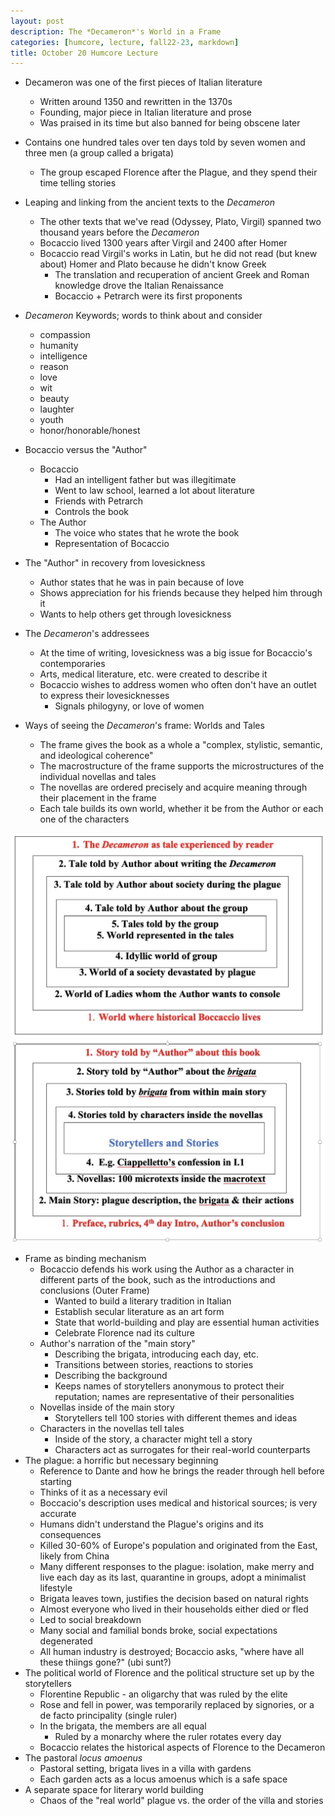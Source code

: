 ```yaml
---
layout: post
description: The *Decameron*'s World in a Frame
categories: [humcore, lecture, fall22-23, markdown]
title: October 20 Humcore Lecture
---
```


- Decameron was one of the first pieces of Italian literature
    - Written around 1350 and rewritten in the 1370s
    - Founding, major piece in Italian literature and prose
    - Was praised in its time but also banned for being obscene later
- Contains one hundred tales over ten days told by seven women and three men (a group called a brigata)
    - The group escaped Florence after the Plague, and they spend their time telling stories

- Leaping and linking from the ancient texts to the *Decameron*
    - The other texts that we've read (Odyssey, Plato, Virgil) spanned two thousand years before the *Decameron*
    - Bocaccio lived 1300 years after Virgil and 2400 after Homer
    - Bocaccio read Virgil's works in Latin, but he did not read (but knew about) Homer and Plato because he didn't know Greek
        - The translation and recuperation of ancient Greek and Roman knowledge drove the Italian Renaissance
        - Bocaccio + Petrarch were its first proponents
- *Decameron* Keywords; words to think about and consider
    - compassion
    - humanity
    - intelligence
    - reason
    - love
    - wit
    - beauty
    - laughter
    - youth
    - honor/honorable/honest
- Bocaccio versus the "Author"
    - Bocaccio
        - Had an intelligent father but was illegitimate
        - Went to law school, learned a lot about literature
        - Friends with Petrarch
        - Controls the book
    - The Author
        - The voice who states that he wrote the book
        - Representation of Bocaccio
- The "Author" in recovery from lovesickness
    - Author states that he was in pain because of love
    - Shows appreciation for his friends because they helped him through it
    - Wants to help others get through lovesickness
- The *Decameron*'s addressees
    - At the time of writing, lovesickness was a big issue for Bocaccio's contemporaries
    - Arts, medical literature, etc. were created to describe it
    - Bocaccio wishes to address women who often don't have an outlet to express their lovesicknesses
        - Signals philogyny, or love of women
- Ways of seeing the *Decameron*'s frame: Worlds and Tales
    - The frame gives the book as a whole a "complex, stylistic, semantic, and ideological coherence"
    - The macrostructure of the frame supports the microstructures of the individual novellas and tales
    - The novellas are ordered precisely and acquire meaning through their placement in the frame
    - Each tale builds its own world, whether it be from the Author or each one of the characters

![image](images/bocaccio-worlds-and-tales.png)
![image](images/bocaccio-storytellers-and-stories.png)

- Frame as binding mechanism
    - Bocaccio defends his work using the Author as a character in different parts of the book, such as the introductions and conclusions (Outer Frame)
        - Wanted to build a literary tradition in Italian
        - Establish secular literature as an art form
        - State that world-building and play are essential human activities
        - Celebrate Florence nad its culture
    - Author's narration of the "main story"
        - Describing the brigata, introducing each day, etc.
        - Transitions between stories, reactions to stories
        - Describing the background
        - Keeps names of storytellers anonymous to protect their reputation; names are representative of their personalities
    - Novellas inside of the main story
        - Storytellers tell 100 stories with different themes and ideas
    - Characters in the novellas tell tales
        - Inside of the story, a character might tell a story
        - Characters act as surrogates for their real-world counterparts
- The plague: a horrific but necessary beginning
    - Reference to Dante and how he brings the reader through hell before starting
    - Thinks of it as a necessary evil
    - Boccacio's description uses medical and historical sources; is very accurate
    - Humans didn't understand the Plague's origins and its consequences
    - Killed 30-60% of Europe's population and originated from the East, likely from China
    - Many different responses to the plague: isolation, make merry and live each day as its last, quarantine in groups, adopt a minimalist lifestyle
    - Brigata leaves town, justifies the decision based on natural rights
    - Almost everyone who lived in their households either died or fled
    - Led to social breakdown
    - Many social and familial bonds broke, social expectations degenerated
    - All human industry is destroyed; Bocaccio asks, "where have all these thiings gone?" (ubi sunt?)
- The political world of Florence and the political structure set up by the storytellers
    - Florentine Republic - an oligarchy that was ruled by the elite
    - Rose and fell in power, was temporarily replaced by signories, or a de facto principality (single ruler)
    - In the brigata, the members are all equal
        - Ruled by a monarchy where the ruler rotates every day
    - Bocaccio relates the historical aspects of Florence to the Decameron
- The pastoral *locus amoenus*
    - Pastoral setting, brigata lives in a villa with gardens
    - Each garden acts as a locus amoenus which is a safe space
- A separate space for literary world building
    - Chaos of the "real world" plague vs. the order of the villa and stories